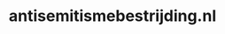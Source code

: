 ---
layout: post
title:  "antisemitismebestrijding.nl"
internal_url:  "/data/antisemitismebestrijding.nl.html"
categories: dutchgov
---
